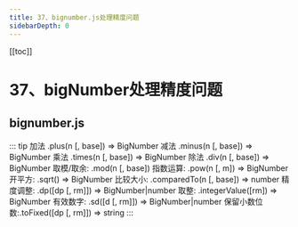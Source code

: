 ```yaml
---
title: 37、bignumber.js处理精度问题
sidebarDepth: 0
---
```

[[toc]]
# 37、bigNumber处理精度问题

## bignumber.js
::: tip
加法 .plus(n [, base]) ⇒ BigNumber
减法 .minus(n [, base]) ⇒ BigNumber
乘法 .times(n [, base]) ⇒ BigNumber
除法 .div(n [, base]) ⇒ BigNumber
取模/取余:  .mod(n [, base])
指数运算:   .pow(n [, m]) ⇒ BigNumber
开平方:     .sqrt() ⇒ BigNumber
比较大小:   .comparedTo(n [, base]) ⇒ number
精度调整:   .dp([dp [, rm]]) ⇒ BigNumber|number
取整:       .integerValue([rm]) ⇒ BigNumber
有效数字:   .sd([d [, rm]]) ⇒ BigNumber|number
保留小数位数:.toFixed([dp [, rm]]) ⇒ string
:::